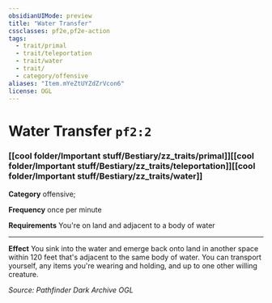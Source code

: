 ```yaml
---
obsidianUIMode: preview
title: "Water Transfer"
cssclasses: pf2e,pf2e-action
tags:
  - trait/primal
  - trait/teleportation
  - trait/water
  - trait/
  - category/offensive
aliases: "Item.mYeZtUYZdZrVcon6"
license: OGL
---
```

# Water Transfer `pf2:2`

### [[cool folder/Important stuff/Bestiary/zz_traits/primal]][[cool folder/Important stuff/Bestiary/zz_traits/teleportation]][[cool folder/Important stuff/Bestiary/zz_traits/water]]

**Category** offensive; 




**Frequency** once per minute

**Requirements** You're on land and adjacent to a body of water

* * *

**Effect** You sink into the water and emerge back onto land in another space within 120 feet that's adjacent to the same body of water. You can transport yourself, any items you're wearing and holding, and up to one other willing creature.

*Source: Pathfinder Dark Archive*
*OGL*